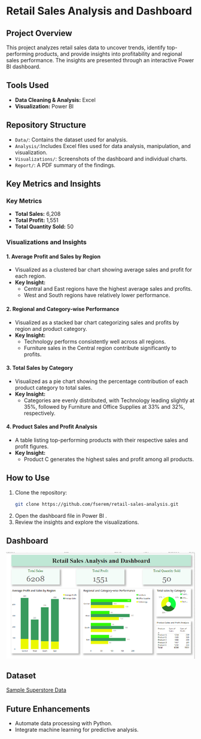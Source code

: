 # Retail Sales Analysis and Dashboard

## Project Overview

This project analyzes retail sales data to uncover trends, identify top-performing products, and provide insights into profitability and regional sales performance. The insights are presented through an interactive Power BI dashboard.

## Tools Used

- **Data Cleaning & Analysis:** Excel
- **Visualization:** Power BI

## Repository Structure

- `Data/`: Contains the dataset used for analysis.
- `Analysis/`:Includes Excel files used for data analysis, manipulation, and visualization.
- `Visualizations/`: Screenshots of the dashboard and individual charts.
- `Report/`: A PDF summary of the findings.

## Key Metrics and Insights

### **Key Metrics**

- **Total Sales:** 6,208
- **Total Profit:** 1,551
- **Total Quantity Sold:** 50

### **Visualizations and Insights**

#### **1. Average Profit and Sales by Region**

- Visualized as a clustered bar chart showing average sales and profit for each region.
- **Key Insight:**
  - Central and East regions have the highest average sales and profits.
  - West and South regions have relatively lower performance.

#### **2. Regional and Category-wise Performance**

- Visualized as a stacked bar chart categorizing sales and profits by region and product category.
- **Key Insight:**
  - Technology performs consistently well across all regions.
  - Furniture sales in the Central region contribute significantly to profits.

#### **3. Total Sales by Category**

- Visualized as a pie chart showing the percentage contribution of each product category to total sales.
- **Key Insight:**
  - Categories are evenly distributed, with Technology leading slightly at 35%, followed by Furniture and Office Supplies at 33% and 32%, respectively.

#### **4. Product Sales and Profit Analysis**

- A table listing top-performing products with their respective sales and profit figures.
- **Key Insight:**
  - Product C generates the highest sales and profit among all products.

## How to Use

1. Clone the repository:
   ```bash
   git clone https://github.com/fserem/retail-sales-analysis.git
   ```
2. Open the dashboard file in Power BI .
3. Review the insights and explore the visualizations.

## Dashboard
![Dashboard Overview](visuals/image.png)

## Dataset

[Sample Superstore Data](https://community.tableau.com/s/question/0D54T00000CWe8DSAT/sample-superstore-data)

## Future Enhancements

- Automate data processing with Python.
- Integrate machine learning for predictive analysis.

